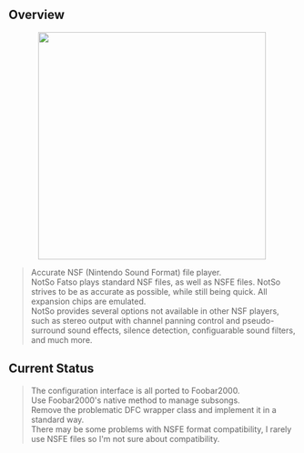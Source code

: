 ## Overview

<div align=center><img src="https://github.com/Etercyber/foo_input_notsofatso/blob/master/logo.png" width="400px"/></div>

> Accurate NSF (Nintendo Sound Format) file player.<br>
> NotSo Fatso plays standard NSF files, as well as NSFE files. NotSo strives to be as accurate as possible, while still being quick. All expansion chips are emulated.<br>
> NotSo provides several options not available in other NSF players, such as stereo output with channel panning control and pseudo-surround sound effects, silence detection, configuarable sound filters, and much more.<br>

## Current Status
> The configuration interface is all ported to Foobar2000.<br>
> Use Foobar2000's native method to manage subsongs.<br>
> Remove the problematic DFC wrapper class and implement it in a standard way.<br>
> There may be some problems with NSFE format compatibility, I rarely use NSFE files so I'm not sure about compatibility.<br>
